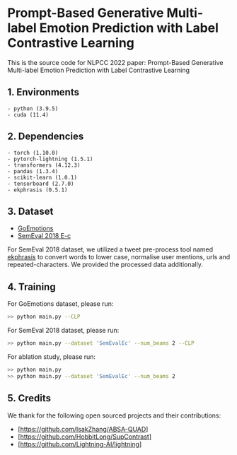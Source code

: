 # Prompt-Based Generative Multi-label Emotion Prediction with Label Contrastive Learning
This is the source code for NLPCC 2022 paper: Prompt-Based Generative Multi-label Emotion Prediction with Label Contrastive Learning
## 1. Environments

```
- python (3.9.5)
- cuda (11.4)
```

## 2. Dependencies

```
- torch (1.10.0)
- pytorch-lightning (1.5.1)
- transformers (4.12.3)
- pandas (1.3.4)
- scikit-learn (1.0.1)
- tensorboard (2.7.0)
- ekphrasis (0.5.1)
```

## 3. Dataset

- [GoEmotions](https://github.com/google-research/google-research/tree/master/goemotions)
- [SemEval 2018 E-c](https://competitions.codalab.org/competitions/17751#learn_the_details)

For SemEval 2018 dataset, we utilized a tweet pre-process tool named [ekphrasis](https://github.com/cbaziotis/ekphrasis) to convert words to lower case, normalise user mentions, urls and repeated-characters. We provided the processed data additionally.

## 4. Training

For GoEmotions dataset, please run:

```bash
>> python main.py --CLP
```

For SemEval 2018 dataset, please run:

```bash
>> python main.py --dataset 'SemEvalEc' --num_beams 2 --CLP
```

For ablation study, please run:

```bash
>> python main.py
>> python main.py --dataset 'SemEvalEc' --num_beams 2
```

## 5. Credits

We thank for the following open sourced projects and their contributions:
- [https://github.com/IsakZhang/ABSA-QUAD]
- [https://github.com/HobbitLong/SupContrast]
- [https://github.com/Lightning-AI/lightning]
